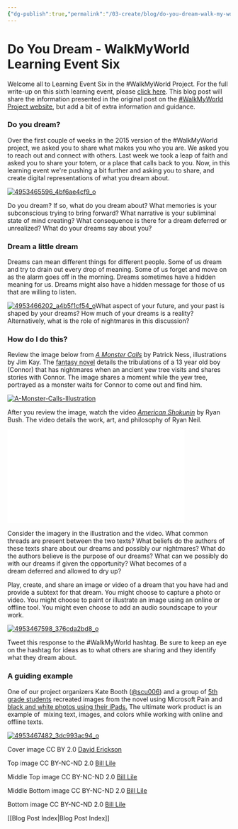 ```yaml
---
{"dg-publish":true,"permalink":"/03-create/blog/do-you-dream-walk-my-world-learning-event-six/","title":"Do You Dream - #WalkMyWorld Learning Event Six","tags":["walkmyworld"]}
---
```


# Do You Dream - WalkMyWorld Learning Event Six

Welcome all to Learning Event Six in the #WalkMyWorld Project. For the full write-up on this sixth learning event, please [click here](https://sites.google.com/site/walkmyworldproject/2015-learning-events/i-dream). This blog post will share the information presented in the original post on the [#WalkMyWorld Project website](https://sites.google.com/site/walkmyworldproject/), but add a bit of extra information and guidance.

### Do you dream?

Over the first couple of weeks in the 2015 version of the #WalkMyWorld project, we asked you to share what makes you who you are. We asked you to reach out and connect with others. Last week we took a leap of faith and asked you to share your totem, or a place that calls back to you. Now, in this learning event we're pushing a bit further and asking you to share, and create digital representations of what you dream about.

[![4953465596_4bf6ae4cf9_o](images/4953465596_4bf6ae4cf9_o-470x260.png)](http://wiobyrne.com/wp-content/uploads/2015/02/4953465596_4bf6ae4cf9_o.png)

Do you dream? If so, what do you dream about? What memories is your subconscious trying to bring forward? What narrative is your subliminal state of mind creating? What consequence is there for a dream deferred or unrealized? What do your dreams say about you?

### Dream a little dream

Dreams can mean different things for different people. Some of us dream and try to drain out every drop of meaning. Some of us forget and move on as the alarm goes off in the morning. Dreams sometimes have a hidden meaning for us. Dreams might also have a hidden message for those of us that are willing to listen.

[![4953466202_a4b5f1cf54_o](images/4953466202_a4b5f1cf54_o-470x260.png)](http://wiobyrne.com/wp-content/uploads/2015/02/4953466202_a4b5f1cf54_o.png)What aspect of your future, and your past is shaped by your dreams? How much of your dreams is a reality? Alternatively, what is the role of nightmares in this discussion?

### How do I do this?

Review the image below from [_A Monster Calls_](http://en.wikipedia.org/wiki/A_Monster_Calls) by Patrick Ness, illustrations by Jim Kay. The [fantasy novel](http://en.wikipedia.org/wiki/A_Monster_Calls) details the tribulations of a 13 year old boy (Connor) that has nightmares when an ancient yew tree visits and shares stories with Connor. The image shares a moment while the yew tree, portrayed as a monster waits for Connor to come out and find him.

[![A-Monster-Calls-Illustration](images/A-Monster-Calls-Illustration-470x260.jpg)](http://wiobyrne.com/wp-content/uploads/2015/02/A-Monster-Calls-Illustration.jpg)

After you review the image, watch the video [_American Shokunin_](https://vimeo.com/119134995) by Ryan Bush. The video details the work, art, and philosophy of Ryan Neil.

<iframe src="//player.vimeo.com/video/119134995?color=ffffff&amp;title=0&amp;byline=0&amp;portrait=0&amp;badge=0" width="400" height="211" frameborder="0" allowfullscreen="allowfullscreen"></iframe>

Consider the imagery in the illustration and the video. What common threads are present between the two texts? What beliefs do the authors of these texts share about our dreams and possibly our nightmares? What do the authors believe is the purpose of our dreams? What can we possibly do with our dreams if given the opportunity? What becomes of a dream deferred and allowed to dry up?

Play, create, and share an image or video of a dream that you have had and provide a subtext for that dream. You might choose to capture a photo or video. You might choose to paint or illustrate an image using an online or offline tool. You might even choose to add an audio soundscape to your work.

[![4953467598_376cda2bd8_o](images/4953467598_376cda2bd8_o-470x260.png)](http://wiobyrne.com/wp-content/uploads/2015/02/4953467598_376cda2bd8_o.png)

Tweet this response to the #WalkMyWorld hashtag. Be sure to keep an eye on the hashtag for ideas as to what others are sharing and they identify what they dream about.

### A guiding example

One of our project organizers Kate Booth ([@scu006](https://twitter.com/scu006)) and a group of [5th grade students](http://southgraftonpublicschool.edublogs.org/2014-11-11/a-monster-calls-visual-literacy/) recreated images from the novel using Microsoft Pain and [black and white photos using their iPads.](http://southgraftonpublicschool.edublogs.org/2014-12-15/a-monster-calls-photography-5dz/) The ultimate work product is an example of  mixing text, images, and colors while working with online and offline texts.

[![4953467482_3dc993ac94_o](images/4953467482_3dc993ac94_o-470x260.png)](http://wiobyrne.com/wp-content/uploads/2015/02/4953467482_3dc993ac94_o.png)

Cover image CC BY 2.0 [David Erickson](https://www.flickr.com/photos/e-strategycom/1054179588)

Top image CC BY-NC-ND 2.0 [Bill Lile](https://www.flickr.com/photos/blile59/4953465596)

Middle Top image CC BY-NC-ND 2.0 [Bill Lile](https://www.flickr.com/photos/blile59/4953466202)

Middle Bottom image CC BY-NC-ND 2.0 [Bill Lile](https://www.flickr.com/photos/blile59/4953467598)

Bottom image CC BY-NC-ND 2.0 [Bill Lile](https://www.flickr.com/photos/blile59/4953467482)

[[Blog Post Index\|Blog Post Index]]